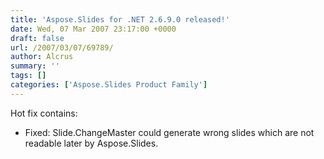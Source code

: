 ```yaml
---
title: 'Aspose.Slides for .NET 2.6.9.0 released!'
date: Wed, 07 Mar 2007 23:17:00 +0000
draft: false
url: /2007/03/07/69789/
author: Alcrus
summary: ''
tags: []
categories: ['Aspose.Slides Product Family']
---
```


Hot fix contains:  

*   Fixed: Slide.ChangeMaster could generate wrong slides which are not readable later by Aspose.Slides.








